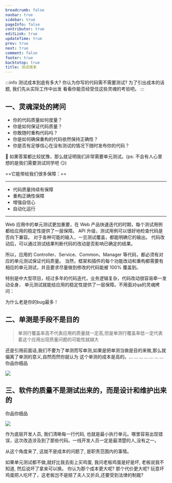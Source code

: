 ```yaml
---
breadcrumb: false
navbar: true
sidebar: true
pageInfo: false
contributor: true
editLink: true
updateTime: true
prev: true
next: true
comment: false
footer: true
backtotop: true
title: 测试成本
---
```



:::info
测试成本到底有多大? 你认为你写的代码需不需要测试? 为了引出成本的话题, 我们先从实际工作中出发
看看你能否经受住这些灵魂的考验吧。
:::


## 一、灵魂深处的拷问

- 你的代码质量如何度量？
- 你是如何保证代码质量？
- 你敢随时重构代码吗？
- 你是如何确保重构的代码依然保持正确性？
- 你是否有足够信心在没有测试的情况下随时发布你的代码？

📢 如果答案都比较犹豫，那么就证明我们非常需要单元测试。(ps: 不会有人心里想的是我们需要测试同学吧 😏)

==它能带给我们很多保障：==

---
- 代码质量持续有保障
- 重构正确性保障
- 增强自信心
- 自动化运行
---

Web 应用中的单元测试更加重要，在 Web 产品快速迭代的时期，每个测试用例都给应用的稳定性提供了一层保障。 API 升级，测试用例可以很好地检查代码是否向下兼容。 对于各种可能的输入，一旦测试覆盖，都能明确它的输出。 代码改动后，可以通过测试结果判断代码的改动是否影响已确定的结果。

所以，应用的 Controller、Service、Common、Manager 等代码，都必须有对应的单元测试保证代码质量。 当然，框架和插件的每个功能改动和重构都需要有相应的单元测试，并且要求尽量做到修改的代码能被 100% 覆盖到。

特别是中大型项目，经过多年的代码迭代，业务逻辑复杂，代码改动很容易牵一发动全身，
单元测试就能给应用的稳定性提供了一层保障。不用面对qa的灵魂拷问：

<Highlight color="#ff603f">为什么老是你的bug最多！</Highlight>


## 二、单测是手段不是目的

> 单测行覆盖率高不代表应用的质量就一定高,但是单测行覆盖率低一定代表着这个应用出现质量问题的可能性就越大

还是引用前面话,我们不要为了单测而写单测,如果是把单测当做是目的来做,那么就偏离了单测的意义,自然而然你就认为
这个单测的成本是高的。... ... ... ... ... ... ... <Highlight color="#ff603f">你品你细品</Highlight>

![](https://img.springlearn.cn/blog/learn_1618049846000.png)

## 三、软件的质量不是测试出来的，而是设计和维护出来的

<Highlight color="#ff603f">你品你细品</Highlight>

![](https://img.springlearn.cn/blog/learn_1618206722000.png)

作为底层开发人员, 我们清晰每一行代码, 也就是最小执行单元。哪里容易出现错误，这次改造涉及到了那些代码。一线开发人员一定是最清楚的人,没有之一。

从这个角度来了, 这就不是成本的问题了, 是职责范围内的事情。

如果单元测试都不做,就好比我去街上买鸡蛋, 我问老板鸡蛋是好是坏, 老板说我不知道, 然后说坏了拿来可以换。
你认为那个成本更大呢? 那个代价更大呢? 玩意坏鸡蛋把人吃坏了，这老板岂不是赔了夫人又折兵,还要受到法律的制裁?

